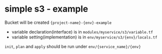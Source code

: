 # simple s3 - example

Bucket will be created `{project-name}-{env}-example`

* variable declaration(interface) is in `modules/myservice/s3/variable.tf`
* variable setting(implementation) is in `env/myservice/s3/{env}/locals.tf`

`init`, `plan` and `apply` should be run under `env/{service_name}/{env}`
